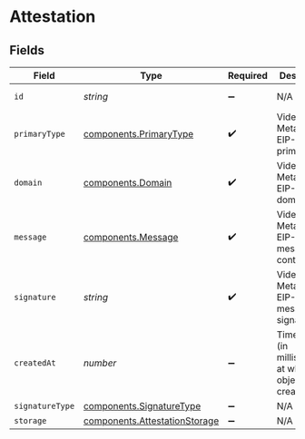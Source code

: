 # Attestation


## Fields

| Field                                                                          | Type                                                                           | Required                                                                       | Description                                                                    | Example                                                                        |
| ------------------------------------------------------------------------------ | ------------------------------------------------------------------------------ | ------------------------------------------------------------------------------ | ------------------------------------------------------------------------------ | ------------------------------------------------------------------------------ |
| `id`                                                                           | *string*                                                                       | :heavy_minus_sign:                                                             | N/A                                                                            | 5b9e63bb-6fd0-4bea-aff2-cc5d4eb9cad0                                           |
| `primaryType`                                                                  | [components.PrimaryType](../../models/components/primarytype.md)               | :heavy_check_mark:                                                             | Video Metadata EIP-712 primaryType                                             | VideoAttestation                                                               |
| `domain`                                                                       | [components.Domain](../../models/components/domain.md)                         | :heavy_check_mark:                                                             | Video Metadata EIP-712 domain                                                  |                                                                                |
| `message`                                                                      | [components.Message](../../models/components/message.md)                       | :heavy_check_mark:                                                             | Video Metadata EIP-712 message content                                         |                                                                                |
| `signature`                                                                    | *string*                                                                       | :heavy_check_mark:                                                             | Video Metadata EIP-712 message signature                                       | 1311768467294899700                                                            |
| `createdAt`                                                                    | *number*                                                                       | :heavy_minus_sign:                                                             | Timestamp (in milliseconds) at which the object was created                    | 1587667174725                                                                  |
| `signatureType`                                                                | [components.SignatureType](../../models/components/signaturetype.md)           | :heavy_minus_sign:                                                             | N/A                                                                            | eip712                                                                         |
| `storage`                                                                      | [components.AttestationStorage](../../models/components/attestationstorage.md) | :heavy_minus_sign:                                                             | N/A                                                                            |                                                                                |